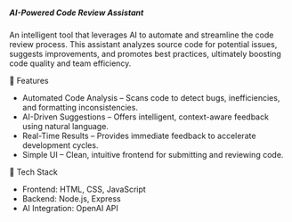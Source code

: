 <h5>AI-Powered Code Review Assistant</h5>

An intelligent tool that leverages AI to automate and streamline the code review process. This assistant analyzes source code for potential issues, suggests improvements, and promotes best practices, 
ultimately boosting code quality and team efficiency.

 🚀 Features

- Automated Code Analysis – Scans code to detect bugs, inefficiencies, and formatting inconsistencies.
- AI-Driven Suggestions – Offers intelligent, context-aware feedback using natural language.
- Real-Time Results – Provides immediate feedback to accelerate development cycles.
- Simple UI – Clean, intuitive frontend for submitting and reviewing code.

 💠 Tech Stack

- Frontend: HTML, CSS, JavaScript
- Backend: Node.js, Express
- AI Integration: OpenAI API
